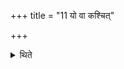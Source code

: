 +++
title = "11 यो वा कश्चित्"

+++

<details><summary>थिते</summary>

11. Or any one (may perform a sacrifice in the honour of Mahendra).
</details>
